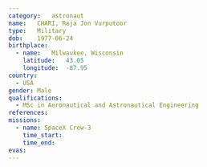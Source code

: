 ```yaml
---
category:	astronaut
name:	CHARI, Raja Jon Vurputoor
type:	Military
dob:	1977-06-24
birthplace:
  - name:	Milwaukee, Wisconsin
    latitude:	43.05
    longitude:	-87.95
country:
  - USA
gender:	Male
qualifications:
  - MSc in Aeronautical and Astronautical Engineering
references:
missions:
  - name: SpaceX Crew-3
    time_start:
    time_end:
evas:
---
```

